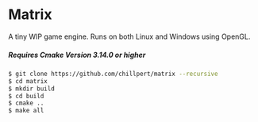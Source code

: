 # Matrix

A tiny WIP game engine.
Runs on both Linux and Windows using OpenGL. 

##### Requires Cmake Version 3.14.0 or higher

```sh
$ git clone https://github.com/chillpert/matrix --recursive
$ cd matrix
$ mkdir build
$ cd build
$ cmake ..
$ make all
```
